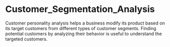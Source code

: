 # Customer_Segmentation_Analysis
Customer personality analysis helps a business modify its product based on its target customers from different types of customer segments. Finding potential customers by analyzing their behavior is useful to understand the targeted customers.   

